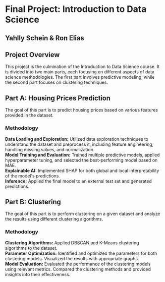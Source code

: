 # Final Project: Introduction to Data Science

## Yahlly Schein & Ron Elias

## Project Overview
This project is the culmination of the Introduction to Data Science course. It is divided into two main parts, each focusing on different aspects of data science methodologies. 
The first part involves predictive modeling, while the second part focuses on clustering techniques.

## Part A: Housing Prices Prediction
The goal of this part is to predict housing prices based on various features provided in the dataset.

### Methodology
**Data Loading and Exploration:** Utilized data exploration techniques to understand the dataset and preprocess it, including feature engineering, handling missing values, and normalization.  
**Model Training and Evaluation:** Trained multiple predictive models, applied hyperparameter tuning, and selected the best-performing model based on MAE.  
**Explainable AI:** Implemented SHAP for both global and local interpretability of the model's predictions.  
**Inference:** Applied the final model to an external test set and generated predictions.



## Part B: Clustering
The goal of this part is to perform clustering on a given dataset and analyze the results using different clustering algorithms.

### Methodology
**Clustering Algorithms:** Applied DBSCAN and K-Means clustering algorithms to the dataset.  
**Parameter Optimization:** Identified and optimized the parameters for both clustering models. Visualized the results with appropriate graphs.  
**Model Evaluation:** Evaluated the performance of the clustering models using relevant metrics. Compared the clustering methods and provided insights into their effectiveness.
